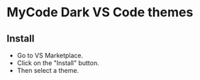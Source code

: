# MyCode Dark VS Code themes

## Install

- Go to VS Marketplace.
- Click on the "Install" button.
- Then select a theme.

